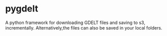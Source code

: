 # pygdelt
A python framework for downloading GDELT files and saving to s3, incrementally.
Alternatively,the files can also be saved in your local folders.

